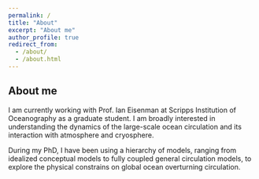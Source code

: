 ```yaml
---
permalink: /
title: "About"
excerpt: "About me"
author_profile: true
redirect_from: 
  - /about/
  - /about.html
---
```


About me
------
I am currently working with Prof. Ian Eisenman at Scripps Institution of Oceanography as a graduate student. I am broadly interested in understanding the dynamics of the large-scale ocean circulation and its interaction with atmosphere and cryosphere.

During my PhD, I have been using a hierarchy of models, ranging from idealized conceptual models to fully coupled general circulation models, to explore the physical constrains on global ocean overturning circulation. 

